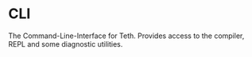 # CLI
The Command-Line-Interface for Teth. Provides access to the compiler, REPL and some diagnostic utilities.
